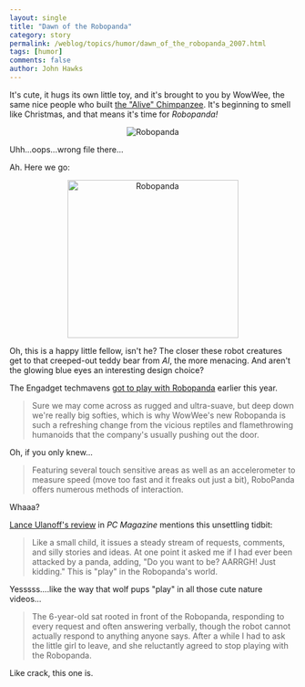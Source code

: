 ```yaml
---
layout: single 
title: "Dawn of the Robopanda" 
category: story
permalink: /weblog/topics/humor/dawn_of_the_robopanda_2007.html
tags: [humor] 
comments: false 
author: John Hawks 
---
```



<p>
It's cute, it hugs its own little toy, and it's brought to you by WowWee, the same nice people who built <a href="http://johnhawks.net/weblog/topics/humor/chimpanzeetronics_2005_christmas.html">the "Alive" Chimpanzee</a>. It's beginning to smell like Christmas, and that means it's time for <i>Robopanda!</i>

<div style="text-align:center;">
<img src="/graphics/robocop_panda.jpg"  alt="Robopanda" />
</div>

<p>
Uhh...oops...wrong file there...
</p>

<p>
Ah. Here we go:
</p>

<div style="text-align:center;">
<img src="/graphics/robo_panda.jpg" width="300" height="277" alt="Robopanda" />
</div>

<p>
Oh, this is a happy little fellow, isn't he? The closer these robot creatures get to that creeped-out teddy bear from <i>AI</i>, the more menacing. And aren't the glowing blue eyes an interesting design choice?
</p>

<p>
The Engadget techmavens <a href="http://www.engadget.com/2007/01/10/hands-on-with-wowwees-robopanda-even-grown-men-like-bear-hugs/">got to play with Robopanda</a> earlier this year.
</p>

<blockquote>Sure we may come across as rugged and ultra-suave, but deep down we're really big softies, which is why WowWee's new Robopanda is such a refreshing change from the vicious reptiles and flamethrowing humanoids that the company's usually pushing out the door.</blockquote>

<p>
Oh, if you only knew...
</p>

<blockquote>Featuring several touch sensitive areas as well as an accelerometer to measure speed (move too fast and it freaks out just a bit), RoboPanda offers numerous methods of interaction. </blockquote>

<p>
Whaaa?
</p>

<p>
<a href="http://www.pcmag.com/article2/0,2704,2155503,00.asp">Lance Ulanoff's review</a> in <i>PC Magazine</i> mentions this unsettling tidbit: 
</p>

<blockquote>Like a small child, it issues a steady stream of requests, comments, and silly stories and ideas. At one point it asked me if I had ever been attacked by a panda, adding, "Do you want to be? AARRGH! Just kidding." This is "play" in the Robopanda's world.</blockquote>

<p>
Yesssss....like the way that wolf pups "play" in all those cute nature videos...
</p>

<blockquote>The 6-year-old sat rooted in front of the Robopanda, responding to every request and often answering verbally, though the robot cannot actually respond to anything anyone says. After a while I had to ask the little girl to leave, and she reluctantly agreed to stop playing with the Robopanda.</blockquote>

<p>
Like crack, this one is. 
</p>


